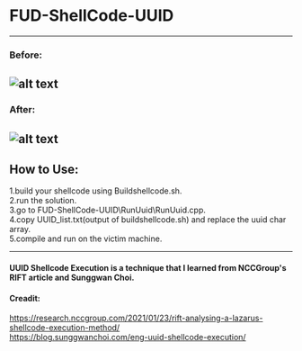 # FUD-ShellCode-UUID #
-------------
### Before: ###
![alt text](https://github.com/whydee86/FUD_Malware_Dev/blob/main/MalwareTest/Umv5YbJDEvSG.png?raw=true)
-------------
### After: ###
![alt text](https://github.com/whydee86/FUD_Malware_Dev/blob/main/RunUuid/FUD.png?raw=true)
-------------
## How to Use: ##
1.build your shellcode using Buildshellcode.sh.  
2.run the solution.  
3.go to FUD-ShellCode-UUID\RunUuid\RunUuid.cpp.  
4.copy UUID_list.txt(output of buildshellcode.sh) and replace the uuid char array.  
5.compile and run on the victim machine.   

-------------
#### UUID Shellcode Execution is a technique that I learned from NCCGroup's RIFT article and Sunggwan Choi.  ####
#### Creadit:  ####
https://research.nccgroup.com/2021/01/23/rift-analysing-a-lazarus-shellcode-execution-method/  
https://blog.sunggwanchoi.com/eng-uuid-shellcode-execution/  
